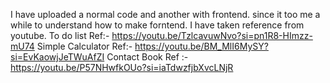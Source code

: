 I have uploaded a normal code and another with frontend. since it too me a while to understand how to make forntend.
I have taken reference from youtube. 
To do list Ref:- https://youtu.be/TzlcavuwNvo?si=pn1R8-HImzz-mU74 
Simple Calculator Ref:- https://youtu.be/BM_MlI6MySY?si=EvKaowjJeTWuAfZI
Contact Book Ref :- https://youtu.be/P57NHwfkOUo?si=iaTdwzfjbXvcLNjR

